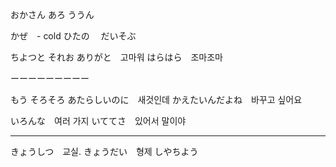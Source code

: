 

おかさん
あろ
ううん　



かぜ　- cold 
ひたの　
だいそぶ　

ちよつと
それお
ありがと　고마워
はらはら　조마조마

ーーーーーーーーー

もう
そろそろ
あたらしいのに　새것인데
かえたいんだよね　바꾸고 싶어요

いろんな　여러 가지
いててさ　있어서 말이야　


-----------


きょうしつ　교실.
きょうだい　형제
しやちよう